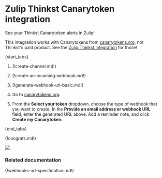 # Zulip Thinkst Canarytoken integration

See your Thinkst Canarytoken alerts in Zulip!

This integration works with Canarytokens from
[canarytokens.org][canarytokens], not Thinkst's paid product. See the
[Zulip Thinkst integration](/integrations/doc/thinkst) for those!

{start_tabs}

1. {!create-channel.md!}

1. {!create-an-incoming-webhook.md!}

1. {!generate-webhook-url-basic.md!}

1. Go to [canarytokens.org][canarytokens].

1. From the **Select your token**  dropdown, choose the type of webhook
   that you want to create. In the **Provide an email address or webhook
   URL** field, enter the generated URL above. Add a reminder note, and
   click **Create my Canarytoken**.

{end_tabs}

{!congrats.md!}

![](/static/images/integrations/canarytoken/001.png)

### Related documentation

{!webhooks-url-specification.md!}

[canarytokens]: https://canarytokens.org

